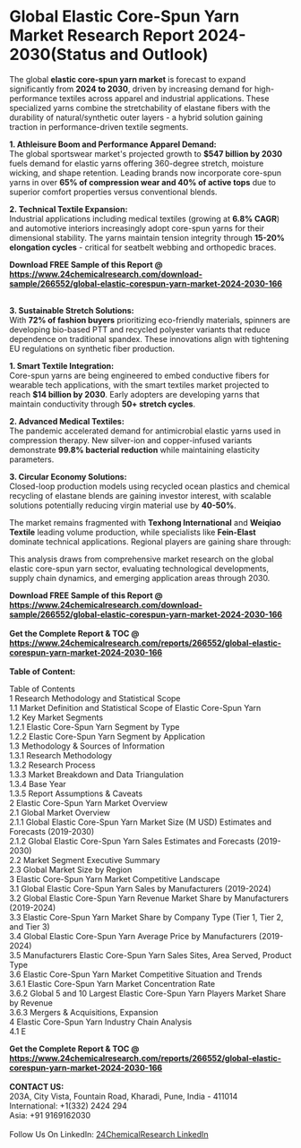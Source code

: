 <h1>Global Elastic Core-Spun Yarn Market Research Report 2024-2030(Status and Outlook)</h1><p>The global <strong>elastic core-spun yarn market</strong> is forecast to expand significantly from <strong>2024 to 2030</strong>, driven by increasing demand for high-performance textiles across apparel and industrial applications. These specialized yarns combine the stretchability of elastane fibers with the durability of natural/synthetic outer layers - a hybrid solution gaining traction in performance-driven textile segments.</p><p><strong>1. Athleisure Boom and Performance Apparel Demand:</strong><br>
The global sportswear market's projected growth to <strong>$547 billion by 2030</strong> fuels demand for elastic yarns offering 360-degree stretch, moisture wicking, and shape retention. Leading brands now incorporate core-spun yarns in over <strong>65% of compression wear and 40% of active tops</strong> due to superior comfort properties versus conventional blends.</p><p><strong>2. Technical Textile Expansion:</strong><br>
Industrial applications including medical textiles (growing at <strong>6.8% CAGR</strong>) and automotive interiors increasingly adopt core-spun yarns for their dimensional stability. The yarns maintain tension integrity through <strong>15-20% elongation cycles</strong> - critical for seatbelt webbing and orthopedic braces.</p><div><b>Download FREE Sample of this Report @ 
            <a href="https://www.24chemicalresearch.com/download-sample/266552/global-elastic-corespun-yarn-market-2024-2030-166">
            https://www.24chemicalresearch.com/download-sample/266552/global-elastic-corespun-yarn-market-2024-2030-166</a></b></div><br><p><strong>3. Sustainable Stretch Solutions:</strong><br>
With <strong>72% of fashion buyers</strong> prioritizing eco-friendly materials, spinners are developing bio-based PTT and recycled polyester variants that reduce dependence on traditional spandex. These innovations align with tightening EU regulations on synthetic fiber production.</p><p><strong>1. Smart Textile Integration:</strong><br>
Core-spun yarns are being engineered to embed conductive fibers for wearable tech applications, with the smart textiles market projected to reach <strong>$14 billion by 2030</strong>. Early adopters are developing yarns that maintain conductivity through <strong>50+ stretch cycles</strong>.</p><p><strong>2. Advanced Medical Textiles:</strong><br>
The pandemic accelerated demand for antimicrobial elastic yarns used in compression therapy. New silver-ion and copper-infused variants demonstrate <strong>99.8% bacterial reduction</strong> while maintaining elasticity parameters.</p><p><strong>3. Circular Economy Solutions:</strong><br>
Closed-loop production models using recycled ocean plastics and chemical recycling of elastane blends are gaining investor interest, with scalable solutions potentially reducing virgin material use by <strong>40-50%</strong>.</p><p>The market remains fragmented with <strong>Texhong International</strong> and <strong>Weiqiao Textile</strong> leading volume production, while specialists like <strong>Fein-Elast</strong> dominate technical applications. Regional players are gaining share through:</p><p>This analysis draws from comprehensive market research on the global elastic core-spun yarn sector, evaluating technological developments, supply chain dynamics, and emerging application areas through 2030.</p><div><b>Download FREE Sample of this Report @ 
            <a href="https://www.24chemicalresearch.com/download-sample/266552/global-elastic-corespun-yarn-market-2024-2030-166">
            https://www.24chemicalresearch.com/download-sample/266552/global-elastic-corespun-yarn-market-2024-2030-166</a></b></div><br><div><b>Get the Complete Report & TOC @ 
            <a href="https://www.24chemicalresearch.com/reports/266552/global-elastic-corespun-yarn-market-2024-2030-166">
            https://www.24chemicalresearch.com/reports/266552/global-elastic-corespun-yarn-market-2024-2030-166</a></b></div><br>
            <b>Table of Content:</b><p>Table of Contents<br />
1 Research Methodology and Statistical Scope<br />
1.1 Market Definition and Statistical Scope of Elastic Core-Spun Yarn<br />
1.2 Key Market Segments<br />
1.2.1 Elastic Core-Spun Yarn Segment by Type<br />
1.2.2 Elastic Core-Spun Yarn Segment by Application<br />
1.3 Methodology & Sources of Information<br />
1.3.1 Research Methodology<br />
1.3.2 Research Process<br />
1.3.3 Market Breakdown and Data Triangulation<br />
1.3.4 Base Year<br />
1.3.5 Report Assumptions & Caveats<br />
2 Elastic Core-Spun Yarn Market Overview<br />
2.1 Global Market Overview<br />
2.1.1 Global Elastic Core-Spun Yarn Market Size (M USD) Estimates and Forecasts (2019-2030)<br />
2.1.2 Global Elastic Core-Spun Yarn Sales Estimates and Forecasts (2019-2030)<br />
2.2 Market Segment Executive Summary<br />
2.3 Global Market Size by Region<br />
3 Elastic Core-Spun Yarn Market Competitive Landscape<br />
3.1 Global Elastic Core-Spun Yarn Sales by Manufacturers (2019-2024)<br />
3.2 Global Elastic Core-Spun Yarn Revenue Market Share by Manufacturers (2019-2024)<br />
3.3 Elastic Core-Spun Yarn Market Share by Company Type (Tier 1, Tier 2, and Tier 3)<br />
3.4 Global Elastic Core-Spun Yarn Average Price by Manufacturers (2019-2024)<br />
3.5 Manufacturers Elastic Core-Spun Yarn Sales Sites, Area Served, Product Type<br />
3.6 Elastic Core-Spun Yarn Market Competitive Situation and Trends<br />
3.6.1 Elastic Core-Spun Yarn Market Concentration Rate<br />
3.6.2 Global 5 and 10 Largest Elastic Core-Spun Yarn Players Market Share by Revenue<br />
3.6.3 Mergers & Acquisitions, Expansion<br />
4 Elastic Core-Spun Yarn Industry Chain Analysis<br />
4.1 E</p><div><b>Get the Complete Report & TOC @ 
            <a href="https://www.24chemicalresearch.com/reports/266552/global-elastic-corespun-yarn-market-2024-2030-166">
            https://www.24chemicalresearch.com/reports/266552/global-elastic-corespun-yarn-market-2024-2030-166</a></b></div><br><b>CONTACT US:</b><br>
            203A, City Vista, Fountain Road, Kharadi, Pune, India - 411014<br>
            International: +1(332) 2424 294<br>
            Asia: +91 9169162030 <br><br>
            Follow Us On LinkedIn: <a href="https://www.linkedin.com/company/24chemicalresearch/">24ChemicalResearch LinkedIn</a>